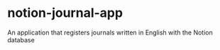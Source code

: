 # notion-journal-app
An application that registers journals written in English with the Notion database
